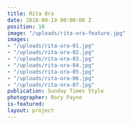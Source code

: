 ```yaml
---
title: Rita Ora
date: 2018-09-19 00:00:00 Z
position: 10
image: "/uploads/rita-ora-feature.jpg"
images:
- "/uploads/rita-ora-01.jpg"
- "/uploads/rita-ora-02.jpg"
- "/uploads/rita-ora-03.jpg"
- "/uploads/rita-ora-04.jpg"
- "/uploads/rita-ora-05.jpg"
- "/uploads/rita-ora-06.jpg"
- "/uploads/rita-ora-07.jpg"
publication: Sunday Times Style
photographer: Rory Payne
is-featured: 
layout: project
---
```


